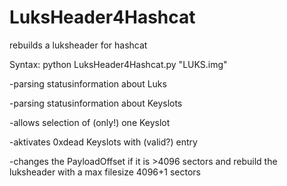 # LuksHeader4Hashcat
rebuilds a luksheader for hashcat

Syntax: python LuksHeader4Hashcat.py "LUKS.img"

-parsing statusinformation about Luks

-parsing statusinformation about Keyslots

-allows selection of (only!) one Keyslot

-aktivates 0xdead Keyslots with (valid?) entry

-changes the PayloadOffset if it is >4096 sectors and rebuild the luksheader with a max filesize 4096+1 sectors
